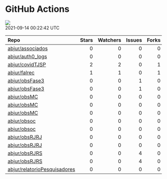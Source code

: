 GitHub Actions
================

![](https://github.com/abjur/abjStatus/workflows/Render%20Status/badge.svg)  
2021-09-14 00:22:42 UTC

| Repo                                                                            | Stars | Watchers | Issues | Forks | Status                                                                                                                                                          | Commit                                                                                                                                                       |
| :------------------------------------------------------------------------------ | ----: | -------: | -----: | ----: | :-------------------------------------------------------------------------------------------------------------------------------------------------------------- | :----------------------------------------------------------------------------------------------------------------------------------------------------------- |
| [abjur/associados](https://github.com/abjur/associados)                         |     0 |        0 |      0 |     0 | [![](https://github.com/abjur/associados/workflows/deploy/badge.svg)](https://github.com/abjur/associados/actions/runs/1128398395)                              | <a href="https://github.com/abjur/associados/commit/985273df7cc2b041ff65b6841b182eafb20830e4" title="novo link de feedbacks externos">985273</a>             |
| [abjur/auth0\_logs](https://github.com/abjur/auth0_logs)                        |     0 |        0 |      0 |     0 | [![](https://github.com/abjur/auth0_logs/workflows/update/badge.svg)](https://github.com/abjur/auth0_logs/actions/runs/1227883954)                              | <a href="https://github.com/abjur/auth0_logs/commit/60916eb652775eae0b222a88d14ea34942861926" title="Update data">60916e</a>                                 |
| [abjur/covidTJSP](https://github.com/abjur/covidTJSP)                           |     2 |        2 |      0 |     1 | [![](https://github.com/abjur/covidTJSP/workflows/update-data/badge.svg)](https://github.com/abjur/covidTJSP/actions/runs/1228345450)                           | <a href="https://github.com/abjur/covidTJSP/commit/f01a82a225771a550eb78aad494736a5d3b17cc4" title="Update data">f01a82</a>                                  |
| [abjur/falrec](https://github.com/abjur/falrec)                                 |     1 |        1 |      0 |     1 | [![](https://github.com/abjur/falrec/workflows/update-data/badge.svg)](https://github.com/abjur/falrec/actions/runs/1228359880)                                 | <a href="https://github.com/abjur/falrec/commit/ba553d5efc7f2c6cf92edc9513b70f211847eb08" title="Update data">ba553d</a>                                     |
| [abjur/obsFase3](https://github.com/abjur/obsFase3)                             |     0 |        0 |      1 |     0 | [![](https://github.com/abjur/obsFase3/workflows/deploy/badge.svg)](https://github.com/abjur/obsFase3/actions/runs/1218741927)                                  | <a href="https://github.com/abjur/obsFase3/commit/4ad40493b0088cff0aade745940fe30a5c5a05c0" title="retorna a versão original da função lsf">4ad404</a>       |
| [abjur/obsFase3](https://github.com/abjur/obsFase3)                             |     0 |        0 |      1 |     0 | [![](https://github.com/abjur/obsFase3/workflows/update-data/badge.svg)](https://github.com/abjur/obsFase3/actions/runs/1225752940)                             | <a href="https://github.com/abjur/obsFase3/commit/4ad40493b0088cff0aade745940fe30a5c5a05c0" title="retorna a versão original da função lsf">4ad404</a>       |
| [abjur/obsMC](https://github.com/abjur/obsMC)                                   |     0 |        0 |      0 |     0 | [![](https://github.com/abjur/obsMC/workflows/pkgdown/badge.svg)](https://github.com/abjur/obsMC/actions/runs/336008028)                                        | <a href="https://github.com/abjur/obsMC/commit/a370991e2c64981369dab28abb3f6bc743a6700b" title="testando deploy do livro">a37099</a>                         |
| [abjur/obsMC](https://github.com/abjur/obsMC)                                   |     0 |        0 |      0 |     0 | [![](https://github.com/abjur/obsMC/workflows/deploy/badge.svg)](https://github.com/abjur/obsMC/actions/runs/816902116)                                         | <a href="https://github.com/abjur/obsMC/commit/1a7913f4627de1bdb46d1612b9a3296d9030ce00" title="logo abj">1a7913</a>                                         |
| [abjur/obsMC](https://github.com/abjur/obsMC)                                   |     0 |        0 |      0 |     0 | [![](https://github.com/abjur/obsMC/workflows/update-data/badge.svg)](https://github.com/abjur/obsMC/actions/runs/1188865524)                                   | <a href="https://github.com/abjur/obsMC/commit/1a7913f4627de1bdb46d1612b9a3296d9030ce00" title="logo abj">1a7913</a>                                         |
| [abjur/obsoc](https://github.com/abjur/obsoc)                                   |     0 |        0 |      0 |     0 | [![](https://github.com/abjur/obsoc/workflows/deploy/badge.svg)](https://github.com/abjur/obsoc/actions/runs/945222333)                                         | <a href="https://github.com/abjur/obsoc/commit/706c86dd93ac349ce4e27ae34046a406c23eb380" title="add valor mediana">706c86</a>                                |
| [abjur/obsoc](https://github.com/abjur/obsoc)                                   |     0 |        0 |      0 |     0 | [![](https://github.com/abjur/obsoc/workflows/update-data/badge.svg)](https://github.com/abjur/obsoc/actions/runs/905680206)                                    | <a href="https://github.com/abjur/obsoc/commit/b335661d3e8c6d4bce82e3c42e788bdd4b441a36" title="atualiza categorias de decisoes e contrapedidos">b33566</a>  |
| [abjur/obsRJRJ](https://github.com/abjur/obsRJRJ)                               |     0 |        0 |      0 |     0 | [![](https://github.com/abjur/obsRJRJ/workflows/deploy/badge.svg)](https://github.com/abjur/obsRJRJ/actions/runs/903733462)                                     | <a href="https://github.com/abjur/obsRJRJ/commit/12e83a607d5bf6c864d2f2e5bcb947ebf6c98b7c" title="ajustes solicitados pelo Sacramone">12e83a</a>             |
| [abjur/obsRJRJ](https://github.com/abjur/obsRJRJ)                               |     0 |        0 |      0 |     0 | [![](https://github.com/abjur/obsRJRJ/workflows/update-data/badge.svg)](https://github.com/abjur/obsRJRJ/actions/runs/891764492)                                | <a href="https://github.com/abjur/obsRJRJ/commit/f6ed50b13091bd47c59771df7758c55d412f144b" title="ubuntu 18">f6ed50</a>                                      |
| [abjur/obsRJRS](https://github.com/abjur/obsRJRS)                               |     0 |        0 |      4 |     0 | [![](https://github.com/abjur/obsRJRS/workflows/deploy/badge.svg)](https://github.com/abjur/obsRJRS/actions/runs/1231188063)                                    | <a href="https://github.com/abjur/obsRJRS/commit/d3d08da25aad4b02451e78789e9650d27e2ce76a" title="fix update-data">d3d08d</a>                                |
| [abjur/obsRJRS](https://github.com/abjur/obsRJRS)                               |     0 |        0 |      4 |     0 | [![](https://github.com/abjur/obsRJRS/workflows/update-data/badge.svg)](https://github.com/abjur/obsRJRS/actions/runs/1226094208)                               | <a href="https://github.com/abjur/obsRJRS/commit/ca3a42b5fd06fb3d773eb4be5c8d8ce6187b19cd" title="documentacao das funcoes e inicio do relatório">ca3a42</a> |
| [abjur/relatorioPesquisadores](https://github.com/abjur/relatorioPesquisadores) |     0 |        0 |      0 |     0 | [![](https://github.com/abjur/relatorioPesquisadores/workflows/update-data/badge.svg)](https://github.com/abjur/relatorioPesquisadores/actions/runs/1228665615) | <a href="https://github.com/abjur/relatorioPesquisadores/commit/9b3b41c1b810b959a71b5b44f4f1b27bc4854903" title="retorna para o script inicial">9b3b41</a>   |
